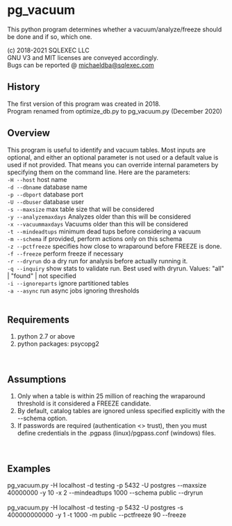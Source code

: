 # pg_vacuum

This python program determines whether a vacuum/analyze/freeze should be done and if so, which one.

(c) 2018-2021 SQLEXEC LLC
<br/>
GNU V3 and MIT licenses are conveyed accordingly.
<br/>
Bugs can be reported @ michaeldba@sqlexec.com


## History
The first version of this program was created in 2018.  
Program renamed from optimize_db.py to pg_vacuum.py (December 2020)

## Overview
This program is useful to identify and vacuum tables.  Most inputs are optional, and either an optional parameter is not used or a default value is used if not provided.  That means you can override internal parameters by specifying them on the command line.  Here are the parameters:
<br/>
`-H --host`              host name
<br/>
`-d --dbname`            database name
<br/>
`-p --dbport`            database port
<br/>
`-U --dbuser`            database user
<br/>
`-s --maxsize`           max table size that will be considered
<br/>
`-y --analyzemaxdays`    Analyzes older than this will be considered
<br/>
`-x --vacuummaxdays`     Vacuums older than this will be considered
<br/>
`-t --mindeadtups`       minimum dead tups before considering a vacuum
<br/>
`-m --schema`            if provided, perform actions only on this schema
<br/>
`-z --pctfreeze`         specifies how close to wraparound before FREEZE is done.
<br/>
`-f --freeze`            perform freeze if necessary
<br/>
`-r --dryrun`            do a dry run for analysis before actually running it.
<br/>
`-q --inquiry`           show stats to validate run.  Best used with dryrun. Values: "all" | "found" | not specified
<br/>
`-i --ignoreparts`       ignore partitioned tables
<br/>
`-a --async`             run async jobs ignoring thresholds
<br/>
<br/>

## Requirements
1. python 2.7 or above
2. python packages: psycopg2
<br/>

## Assumptions
1. Only when a table is within 25 million of reaching the wraparound threshold is it considered a FREEZE candidate. 
2. By default, catalog tables are ignored unless specified explicitly with the --schema option.
3. If passwords are required (authentication <> trust), then you must define credentials in the .pgpass (linux)/pgpass.conf (windows) files.
<br/>

## Examples
pg_vacuum.py -H localhost -d testing -p 5432 -U postgres --maxsize 40000000 -y 10 -x 2  --mindeadtups 1000 --schema public --dryrun
<br/><br/>
pg_vacuum.py -H localhost -d testing -p 5432 -U postgres -s 400000000000 -y 1 -t 1000 -m public --pctfreeze 90 --freeze
<br/>
